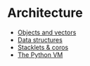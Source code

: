 # Architecture

* [Objects and vectors](arch/objects-and-vectors)
* [Data structures](arch/data-structures)
* [Stacklets & coros](arch/stacklets-coros.md)
* [The Python VM](arch/the-python-vm)
